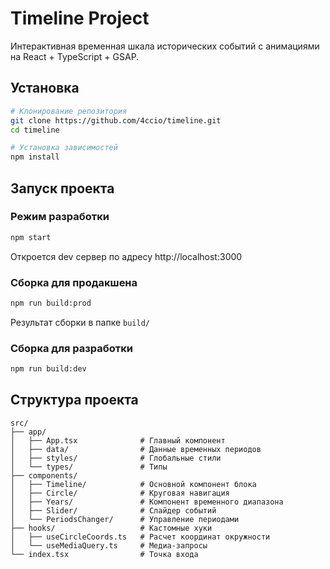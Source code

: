 # Timeline Project

Интерактивная временная шкала исторических событий с анимациями на React + TypeScript + GSAP.

## Установка

```bash
# Клонирование репозитория
git clone https://github.com/4ccio/timeline.git
cd timeline

# Установка зависимостей
npm install
```

## Запуск проекта

### Режим разработки

```bash
npm start
```

Откроется dev сервер по адресу http://localhost:3000

### Сборка для продакшена

```bash
npm run build:prod
```

Результат сборки в папке `build/`

### Сборка для разработки

```bash
npm run build:dev
```

## Структура проекта

```
src/
├── app/
│   ├── App.tsx              # Главный компонент
│   ├── data/                # Данные временных периодов
│   ├── styles/              # Глобальные стили
│   └── types/               # Типы
├── components/
│   ├── Timeline/            # Основной компонент блока
│   ├── Circle/              # Круговая навигация
│   ├── Years/               # Компонент временного диапазона
│   ├── Slider/              # Слайдер событий
│   └── PeriodsChanger/      # Управление периодами
├── hooks/                   # Кастомные хуки
│   ├── useCircleCoords.ts   # Расчет координат окружности
│   └── useMediaQuery.ts     # Медиа-запросы
└── index.tsx                # Точка входа
```
